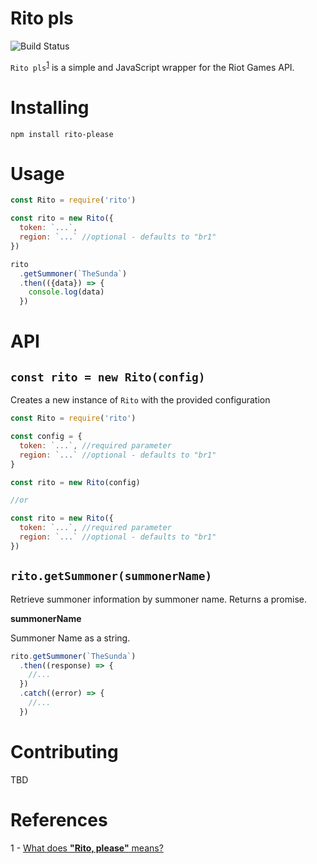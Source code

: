 # Rito pls

![Build Status](https://travis-ci.org/schweller/rito-pls.svg?branch=master)

`Rito pls`<sup>[1](#ritopls)</sup> is a simple and JavaScript wrapper for the Riot Games API.

# Installing
```
npm install rito-please
```

# Usage 
```javascript
const Rito = require('rito')

const rito = new Rito({
  token: `...`,
  region: `...` //optional - defaults to "br1"
})

rito
  .getSummoner(`TheSunda`)
  .then(({data}) => {
    console.log(data)
  })
```

# API

## `const rito = new Rito(config)`

Creates a new instance of `Rito` with the provided configuration

```javascript
const Rito = require('rito')

const config = {
  token: `...`, //required parameter
  region: `...` //optional - defaults to "br1"
}

const rito = new Rito(config)

//or

const rito = new Rito({
  token: `...`, //required parameter
  region: `...` //optional - defaults to "br1"
})
```

## `rito.getSummoner(summonerName)`

Retrieve summoner information by summoner name.
Returns a promise.

**summonerName**

Summoner Name as a string.

```javascript
rito.getSummoner(`TheSunda`)
  .then((response) => {
    //...
  })
  .catch((error) => {
    //...
  })
```

# Contributing

TBD

# References

<a name="ritopls">1 -</a> <a href="https://www.urbandictionary.com/define.php?term=Rito">What does **"Rito, please"** means?</a>
